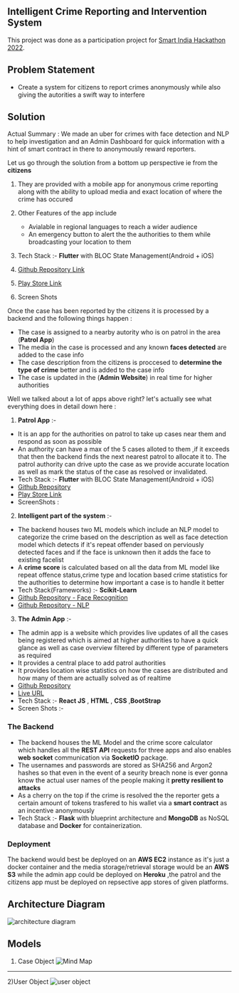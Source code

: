 ## Intelligent Crime Reporting and Intervention System 
This project was done as a participation project for [Smart India Hackathon 2022](sih.gov.in).

## Problem Statement
- Create a system for citizens to report crimes anonymously while also giving the autorities a swift way to interfere

## Solution

Actual Summary : We made an uber for crimes with face detection and NLP to help investigation and an Admin Dashboard for quick information with a hint of smart contract in there to anonymously reward reporters.

Let us go through the solution from a bottom up perspective ie from the **citizens**
1) They are provided with a mobile app for anonymous crime reporting along with the ability to upload media and exact location of where the crime has occured 

2) Other Features of the app include
    - Avialable in regional languages to reach a wider audience 
    - An emergency button to alert the the authorities to them while broadcasting your location to them 
 3) Tech Stack :- **Flutter** with BLOC State Management(Android + iOS) 
 
 4) [Github Repository Link](https://github.com/srikharshashi/citizensapp)
 
 5) [Play Store Link]()
 
 6) Screen Shots

Once the case has been reported by the citizens it is processed by a backend and the following things happen :
- The case is assigned to a nearby autority who is on patrol in the area (**Patrol App**) 
- The media in the case is processed and any known **faces detected** are added to the case info
- The case description from the citizens is proccesed to **determine the type of crime** better and is added to the case info
- The case is updated in the (**Admin Website**) in real time for higher authorities   

 
Well we talked about a lot of apps above right? let's actually see what everything does in detail down here :

1) **Patrol App** :-
- It is an app for the authorities on patrol to take up cases near them and respond as soon as possible 
- An authority can have a max of the 5 cases alloted to them ,if it exceeds that then the backend finds the next nearest patrol to allocate it to. The patrol authority can drive upto the case as we provide accurate location as well as mark the status of the case as resolved or invalidated.
- Tech Stack :- **Flutter** with BLOC State Management(Android + iOS)  
- [Github Repository](https://github.com/srikharshashi/authoritiesapp)
- [Play Store Link]()
- ScreenShots : 


2) **Intelligent part of the system** :-
- The backend houses two ML models which include an NLP model to categorize the crime based on the description as well as face detection model which detects if it's repeat offender based on perviously detected faces and if the face is unknown then it adds the face to existing facelist 
- A **crime score** is calculated based on all the data from ML model like repeat offence status,crime type and location based crime statistics for the authorities to determine how important a case is to handle it better 
- Tech Stack(Frameworks) :- **Scikit-Learn** 
- [Github Repository - Face Recognition]()
- [Github Repository - NLP]()


3) **The Admin App** :-
- The admin app is a website which provides live updates of all the cases being registered which is aimed at higher authorities to have a quick glance as well as case overview filtered by different type of parameters as required 
- It provides a central place to add patrol authorities 
- It provides location wise statistics on how the cases are distributed and how many of them are actually solved as of realtime
- [Github Repository](https://github.com/sravangvm/Sih-Admin)
- [Live URL]()
- Tech Stack :- **React JS** , **HTML** , **CSS** ,**BootStrap**
- Screen Shots :-  


###  The Backend
- The backend houses the ML Model and the crime score calculator which handles all the **REST API** requests for three apps and also enables **web socket** communication via **SocketIO** package.
- The usernames and passwords are stored as SHA256 and Argon2 hashes so that even in the event of a seurity breach none is ever gonna know the actual user names of the people making it **pretty resilient to attacks** 
- As a cherry on the top if the crime is resolved the the reporter gets a certain amount of tokens trasfered to his wallet via a **smart contract** as an incentive anonymously
- Tech Stack :- **Flask** with blueprint architecture and **MongoDB** as NoSQL database and **Docker** for containerization.



### Deployment
The backend would best be deployed on an **AWS EC2** instance as it's just a docker container and the media storage/retrieval storage would be an **AWS S3** while the admin app could be deployed on **Heroku** ,the patrol and the citizens app must be deployed on repsective app stores of given platforms. 


## Architecture Diagram

![architecture diagram](https://user-images.githubusercontent.com/37980605/177811524-5eb56862-0ea7-4c6c-8d29-a30cae75da2e.jpg)


## Models 

1) Case Object 
![Mind Map](https://user-images.githubusercontent.com/37980605/177813396-fd94af69-5be0-4a02-b300-897aa2e61a8b.jpg)
---
2)User Object
![user object](https://user-images.githubusercontent.com/37980605/177813683-b99103f5-6ca1-4ef0-9d5b-9144657898af.jpg)
